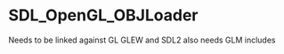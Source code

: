SDL_OpenGL_OBJLoader
====================

Needs to be linked against GL GLEW and SDL2
also needs GLM includes
